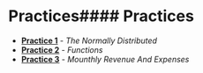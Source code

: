 # Practices#### Practices

- [**Practice 1**](./Practica1) - _The Normally Distributed_
- [**Practice 2**](./Practica2) - _Functions_
- [**Practice 3**](./Practica3) - _Mounthly Revenue And Expenses_
